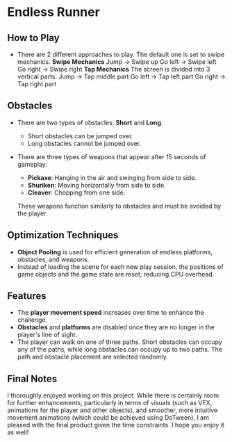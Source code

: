 # Endless Runner

## **How to Play**
- There are 2 different approaches to play. The default one is set to swipe mechanics. 
**Swipe Mechanics**
Jump     -> Swipe up
Go left  -> Swipe left
Go right -> Swipe right
**Tap Mechanics**
The screen is divided into 3 vertical parts.
Jump     -> Tap middle part
Go left  -> Tap left part
Go right -> Tap right part

## **Obstacles**
- There are two types of obstacles: **Short** and **Long**.
  - Short obstacles can be jumped over.
  - Long obstacles cannot be jumped over.
- There are three types of weapons that appear after 15 seconds of gameplay:
  - **Pickaxe**: Hanging in the air and swinging from side to side.
  - **Shuriken**: Moving horizontally from side to side.
  - **Cleaver**: Chopping from one side.
  
  These weapons function similarly to obstacles and must be avoided by the player.

## **Optimization Techniques**
- **Object Pooling** is used for efficient generation of endless platforms, obstacles, and weapons.
- Instead of loading the scene for each new play session, the positions of game objects and the game state are reset, reducing CPU overhead.

## **Features**
- The **player movement speed** increases over time to enhance the challenge.
- **Obstacles** and **platforms** are disabled once they are no longer in the player's line of sight.
- The player can walk on one of three paths. Short obstacles can occupy any of the paths, while long obstacles can occupy up to two paths. The path and obstacle placement are selected randomly.

## **Final Notes**
I thoroughly enjoyed working on this project. While there is certainly room for further enhancements, particularly in terms of visuals (such as VFX, animations for the player and other objects), and smoother, more intuitive movement animations (which could be achieved using DoTween), I am pleased with the final product given the time constraints. I hope you enjoy it as well!
